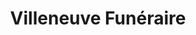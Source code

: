 ---
title: "Villeneuve Funéraire"
url: /saint-chamond/villeneuve-funeraire/
shop: directeurs de funérailles
---